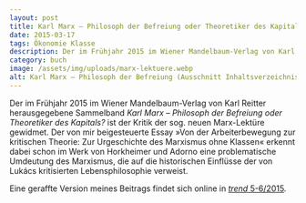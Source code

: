 ```yaml
---
layout: post
title: Karl Marx – Philosoph der Befreiung oder Theoretiker des Kapitals
date: 2015-03-17
tags: Ökonomie Klasse
description: Der im Frühjahr 2015 im Wiener Mandelbaum-Verlag von Karl Reitter herausgegebene Sammelband <em>Karl Marx – Philosoph der Befreiung oder Theoretiker des Kapitals?</em> ist der Kritik der sog. neuen Marx-Lektüre gewidmet.
category: buch
image: /assets/img/uploads/marx-lektuere.webp
alt: Karl Marx – Philosoph der Befreiung (Ausschnitt Inhaltsverzeichnis)
---
```


Der im Frühjahr 2015 im Wiener Mandelbaum-Verlag von Karl Reitter herausgegebene Sammelband *Karl Marx – Philosoph der Befreiung oder Theoretiker des Kapitals?* ist der Kritik der sog. neuen Marx-Lektüre gewidmet. Der von mir beigesteuerte Essay »Von der Arbeiterbewegung zur kritischen Theorie: Zur Urgeschichte des Marxismus ohne Klassen« erkennt dabei schon im Werk von Horkheimer und Adorno eine problematische Umdeutung des Marxismus, die auf die historischen Einflüsse der von Lukács kritisierten Lebensphilosophie verweist.

Eine geraffte Version meines Beitrags findet sich online in <a href="http://www.trend.infopartisan.net/trd5615/t175615.html?fbclid=IwAR2SpyweIc4ZBG7zCT6g7O0vgMqLgr8LHPkuMC-Q7uzs7bN0vVPvWWdZMtI" aria-label="Gekürzten Artikel online lesen">*trend* 5-6/2015</a>.